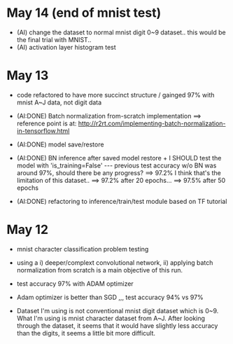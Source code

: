 # May 14 (end of mnist test)

- (AI) change the dataset to normal mnist digit 0~9 dataset.. this would be the final trial with MNIST.. 
- (AI) activation layer histogram test

# May 13

- code refactored to have more succinct structure / gainged 97% with mnist A~J data, not digit data

- (AI:DONE) Batch normalization from-scratch implementation
  ==> reference point is at: http://r2rt.com/implementing-batch-normalization-in-tensorflow.html
  
- (AI:DONE) model save/restore 
- (AI:DONE) BN inference after saved model restore + I SHOULD test the model with 'is_training=False'
    --- previous test accuracy w/o BN was around 97%, should there be any progress? ==> 97.2% I think that's the limitation of this dataset.. ==> 97.2% after 20 epochs...  ==> 97.5% after 50 epochs 
    
- (AI:DONE) refactoring to inference/train/test module based on TF tutorial

# May 12 

- mnist character classification problem testing
- using a i) deeper/complext convolutional network, ii) applying batch normalization from scratch is a main objective of this run. 

- test accuracy 97% with ADAM optimizer 
- Adam optimizer is better than SGD ,,,  test accuracy 94% vs 97%

* Dataset I'm using is not conventional mnist digit dataset which is 0~9. What I'm using is mnist character dataset from A~J. After looking through the dataset, it seems that it would have slightly less accuracy than the digits, it seems a little bit more difficult.



